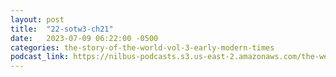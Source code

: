 ```yaml
---
layout: post
title:  "22-sotw3-ch21"
date:   2023-07-09 06:22:00 -0500
categories: the-story-of-the-world-vol-3-early-modern-times
podcast_link: https://nilbus-podcasts.s3.us-east-2.amazonaws.com/the-well-trained-mind/The%20Story%20of%20the%20World%20Vol.%203%20Early%20Modern%20Times/22-sotw3-ch21.mp3
---
```

